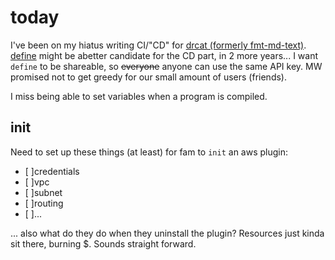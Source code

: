 # today

I've been on my hiatus writing CI/"CD" for [drcat (formerly fmt-md-text)](https://github.com/zeebrow/fmt-md-text). 
[define](https://github.com/zeebrow/define) might be  abetter candidate for the
CD part, in 2 more years... I want `define` to be shareable, so ~~everyone~~
anyone can use the same API key. MW promised not to get greedy for our small
amount of users (friends).

I miss being able to set variables when a program is compiled.


## init

Need to set up these things (at least) for fam to `init` an aws plugin:

* [ ]credentials
* [ ]vpc
* [ ]subnet
* [ ]routing
* [ ]...

... also what do they do when they uninstall the plugin? Resources just kinda
sit there, burning $. Sounds straight forward.

